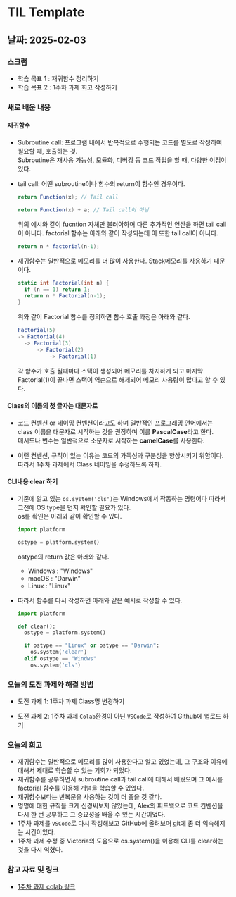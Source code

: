 # TIL Template

## 날짜: 2025-02-03

### 스크럼
- 학습 목표 1 : 재귀함수 정리하기
- 학습 목표 2 : 1주차 과제 회고 작성하기

### 새로 배운 내용
#### 재귀함수
- Subroutine call: 프로그램 내에서 반복적으로 수행되는 코드를 별도로 작성하여 필요할 때, 호출하는 것.<br/>
Subroutine은 재사용 가능성, 모듈화, 디버깅 등 코드 작업을 할 때, 다양한 이점이 있다.

- tail call: 어떤 subroutine이나 함수의 return이 함수인 경우이다.
    ```csharp
    return Function(x); // Tail call
    ```
    ```csharp
    return Function(x) + a; // Tail call이 아님
    ```
    위의 예시와 같이 fucntion 자체만 불러야하며 다른 추가적인 연산을 하면 tail call이 아니다. factorial 함수는 아래와 같이 작성되는데 이 또한 tail call이 아니다.
    ```csharp
    return n * factorial(n-1);
    ```

- 재귀함수는 일반적으로 메모리를 더 많이 사용한다. Stack메모리를 사용하기 때문이다.
  ```csharp
  static int Factorial(int n) {
    if (n == 1) return 1;
    return n * Factorial(n-1);
  }
  ```
  위와 같이 Factorial 함수를 정의하면 함수 호출 과정은 아래와 같다.
  ```csharp
  Factorial(5)
  -> Factorial(4)
    -> Factorial(3)
        -> Factorial(2)
            -> Factorial(1)
  ```
  각 함수가 호출 될때마다 스택이 생성되어 메모리를 차지하게 되고 마지막 Factorial(1)이 끝나면 스택이 역순으로 해제되어 메모리 사용량이 많다고 할 수 있다.

#### Class의 이름의 첫 글자는 대문자로
- 코드 컨벤션 or 네이밍 컨벤션이라고도 하며 일반적인 프로그래밍 언어에서는 class 이름을 대문자로 시작하는 것을 권장하며 이를 **PascalCase**라고 한다.<br/>
매서드나 변수는 일반적으로 소문자로 시작하는 **camelCase**를 사용한다.

- 이런 컨벤션, 규칙이 있는 이유는 코드의 가독성과 구분성을 향상시키기 위함이다. 따라서 1주차 과제에서 Class 네이밍을 수정하도록 하자.

#### CLI내용 clear 하기
- 기존에 알고 있는 ```os.system('cls')```는 Windows에서 작동하는 명령어다 따라서 그전에 OS type을 먼저 확인할 필요가 있다.<br/>
  os를 확인은 아래와 같이 확인할 수 있다.
  ```python
  import platform

  ostype = platform.system()
  ```
  ostype의 return 값은 아래와 같다.
  - Windows : "Windows"
  - macOS : "Darwin"
  - Linux : "Linux"<br/>
  
- 따라서 함수를 다시 작성하면 아래와 같은 예시로 작성할 수 있다.
  ```python
  import platform

  def clear():
    ostype = platform.system()

    if ostype == "Linux" or ostype == "Darwin":
      os.system('clear')
    elif ostype == "Windws"
      os.system('cls')
  ```

### 오늘의 도전 과제와 해결 방법
- 도전 과제 1: 1주차 과제 Class명 변경하기
  
- 도전 과제 2: 1주차 과제 ```Colab```환경이 아닌 ```VSCode```로 작성하여 Github에 업로드 하기

### 오늘의 회고
- 재귀함수는 일반적으로 메모리를 많이 사용한다고 알고 있었는데, 그 구조와 이유에 대해서 제대로 학습할 수 있는 기회가 되었다.
- 재귀함수를 공부하면서 subroutine call과 tail call에 대해서 배웠으며 그 예시를 factorial 함수를 이용해 개념을 학습할 수 있었다.
- 재귀함수보다는 반복문을 사용하는 것이 더 좋을 것 같다.
- 명명에 대한 규칙을 크게 신경써보지 않았는데, Alex의 피드백으로 코드 컨벤션을 다시 한 번 공부하고 그 중요성을 배울 수 있는 시간이었다.
- 1주차 과제를 ```VSCode```로 다시 작성해보고 GitHub에 올려보며 git에 좀 더 익숙해지는 시간이었다.
- 1주차 과제 수정 중 Victoria의 도움으로 os.system()을 이용해 CLI를 clear하는 것을 다시 익혔다.

### 참고 자료 및 링크
- [1주차 과제 colab 링크](https://colab.research.google.com/drive/14_YKxuLfIH_hAM9zfgGW1DsBOX6djTv4?usp=sharing)